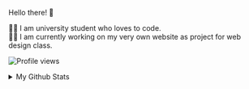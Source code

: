 Hello there! 👋

👨‍🎓 I am university student who loves to code.\
👩‍💻 I am currently working on my very own website as project for web design class.

![Profile views](https://gpvc.arturio.dev/[marek-guran])

<details> 
   <summary>My Github Stats</summary> 
  
    ![Metrics](/github-metrics.svg)
  
   </details>


